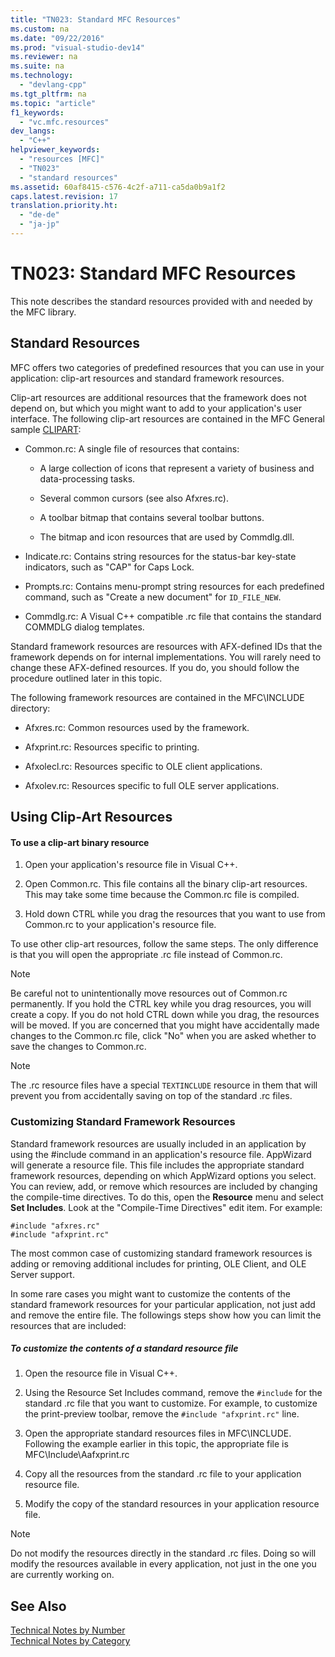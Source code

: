 ```yaml
---
title: "TN023: Standard MFC Resources"
ms.custom: na
ms.date: "09/22/2016"
ms.prod: "visual-studio-dev14"
ms.reviewer: na
ms.suite: na
ms.technology: 
  - "devlang-cpp"
ms.tgt_pltfrm: na
ms.topic: "article"
f1_keywords: 
  - "vc.mfc.resources"
dev_langs: 
  - "C++"
helpviewer_keywords: 
  - "resources [MFC]"
  - "TN023"
  - "standard resources"
ms.assetid: 60af8415-c576-4c2f-a711-ca5da0b9a1f2
caps.latest.revision: 17
translation.priority.ht: 
  - "de-de"
  - "ja-jp"
---
```

# TN023: Standard MFC Resources
This note describes the standard resources provided with and needed by the MFC library.  
  
## Standard Resources  
 MFC offers two categories of predefined resources that you can use in your application: clip-art resources and standard framework resources.  
  
 Clip-art resources are additional resources that the framework does not depend on, but which you might want to add to your application's user interface. The following clip-art resources are contained in the MFC General sample [CLIPART](../vs140/visual-c---samples.md):  
  
-   Common.rc: A single file of resources that contains:  
  
    -   A large collection of icons that represent a variety of business and data-processing tasks.  
  
    -   Several common cursors (see also Afxres.rc).  
  
    -   A toolbar bitmap that contains several toolbar buttons.  
  
    -   The bitmap and icon resources that are used by Commdlg.dll.  
  
-   Indicate.rc: Contains string resources for the status-bar key-state indicators, such as "CAP" for Caps Lock.  
  
-   Prompts.rc: Contains menu-prompt string resources for each predefined command, such as "Create a new document" for `ID_FILE_NEW`.  
  
-   Commdlg.rc: A Visual C++ compatible .rc file that contains the standard COMMDLG dialog templates.  
  
 Standard framework resources are resources with AFX-defined IDs that the framework depends on for internal implementations. You will rarely need to change these AFX-defined resources. If you do, you should follow the procedure outlined later in this topic.  
  
 The following framework resources are contained in the MFC\INCLUDE directory:  
  
-   Afxres.rc: Common resources used by the framework.  
  
-   Afxprint.rc: Resources specific to printing.  
  
-   Afxolecl.rc: Resources specific to OLE client applications.  
  
-   Afxolev.rc: Resources specific to full OLE server applications.  
  
## Using Clip-Art Resources  
  
#### To use a clip-art binary resource  
  
1.  Open your application's resource file in Visual C++.  
  
2.  Open Common.rc. This file contains all the binary clip-art resources. This may take some time because the Common.rc file is compiled.  
  
3.  Hold down CTRL while you drag the resources that you want to use from Common.rc to your application's resource file.  
  
 To use other clip-art resources, follow the same steps. The only difference is that you will open the appropriate .rc file instead of Common.rc.  
  
> [!NOTE]
>  Be careful not to unintentionally move resources out of Common.rc permanently. If you hold the CTRL key while you drag resources, you will create a copy. If you do not hold CTRL down while you drag, the resources will be moved. If you are concerned that you might have accidentally made changes to the Common.rc file, click "No" when you are asked whether to save the changes to Common.rc.  
  
> [!NOTE]
>  The .rc resource files have a special `TEXTINCLUDE` resource in them that will prevent you from accidentally saving on top of the standard .rc files.  
  
### Customizing Standard Framework Resources  
 Standard framework resources are usually included in an application by using the #include command in an application's resource file. AppWizard will generate a resource file. This file includes the appropriate standard framework resources, depending on which AppWizard options you select. You can review, add, or remove which resources are included by changing the compile-time directives. To do this, open the **Resource** menu and select **Set Includes**. Look at the "Compile-Time Directives" edit item. For example:  
  
```  
#include "afxres.rc"  
#include "afxprint.rc"  
```  
  
 The most common case of customizing standard framework resources is adding or removing additional includes for printing, OLE Client, and OLE Server support.  
  
 In some rare cases you might want to customize the contents of the standard framework resources for your particular application, not just add and remove the entire file. The followings steps show how you can limit the resources that are included:  
  
##### To customize the contents of a standard resource file  
  
1.  Open the resource file in Visual C++.  
  
2.  Using the Resource Set Includes command, remove the `#include` for the standard .rc file that you want to customize. For example, to customize the print-preview toolbar, remove the `#include "afxprint.rc"` line.  
  
3.  Open the appropriate standard resources files in MFC\INCLUDE. Following the example earlier in this topic, the appropriate file is MFC\Include\Aafxprint.rc  
  
4.  Copy all the resources from the standard .rc file to your application resource file.  
  
5.  Modify the copy of the standard resources in your application resource file.  
  
> [!NOTE]
>  Do not modify the resources directly in the standard .rc files. Doing so will modify the resources available in every application, not just in the one you are currently working on.  
  
## See Also  
 [Technical Notes by Number](../vs140/technical-notes-by-number.md)   
 [Technical Notes by Category](../vs140/technical-notes-by-category.md)